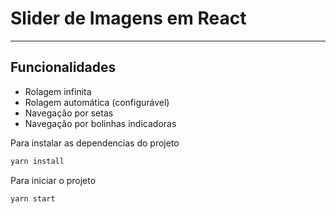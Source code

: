 # Slider de Imagens em React
---

## Funcionalidades
- Rolagem infinita
- Rolagem automática (configurável)
- Navegação por setas
- Navegação por bolinhas indicadoras

Para instalar as dependencias do projeto
```bash
yarn install
```

Para iniciar o projeto
```bash
yarn start
```
